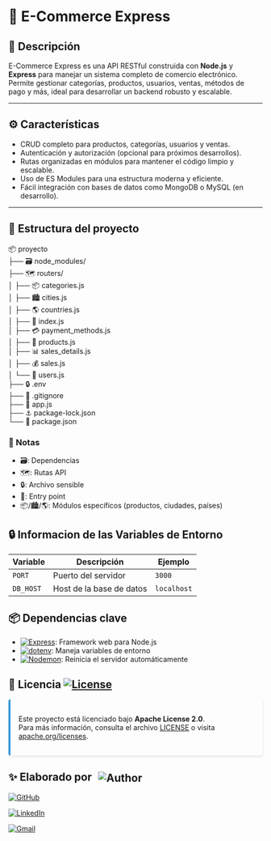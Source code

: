 # 🛒 E-Commerce Express

## 🚀 Descripción

E-Commerce Express es una API RESTful construida con **Node.js** y **Express** para manejar un sistema completo de comercio electrónico.  
Permite gestionar categorías, productos, usuarios, ventas, métodos de pago y más, ideal para desarrollar un backend robusto y escalable.

---

## ⚙️ Características

- CRUD completo para productos, categorías, usuarios y ventas.
- Autenticación y autorización (opcional para próximos desarrollos).
- Rutas organizadas en módulos para mantener el código limpio y escalable.
- Uso de ES Modules para una estructura moderna y eficiente.
- Fácil integración con bases de datos como MongoDB o MySQL (en desarrollo).

---

## 📂 Estructura del proyecto  
📦 proyecto  
├── 🗃️ node_modules/  
├── 🗺️ routers/  
│   ├── 📦 categories.js  
│   ├── 🏙️ cities.js  
│   ├── 🌎 countries.js  
│   ├── 🔌 index.js  
│   ├── 💳 payment_methods.js  
│   ├── 🛒 products.js  
│   ├── 📊 sales_details.js  
│   ├── 💰 sales.js  
│   └── 👥 users.js  
├── 🔒 .env  
├── 🙈 .gitignore  
├── 🚀 app.js  
├── ⚓ package-lock.json  
└── 📜 package.json  

### 📌 Notas
- 🗃️: Dependencias  
- 🗺️: Rutas API  
- 🔒: Archivo sensible  
- 🚀: Entry point  
- 📦/🏙️/🌎: Módulos específicos (productos, ciudades, países)
  
## 🔒 Informacion de las Variables de Entorno
| Variable       | Descripción                  | Ejemplo         |
|----------------|------------------------------|-----------------|
| `PORT`         | Puerto del servidor          | `3000`          |
| `DB_HOST`      | Host de la base de datos     | `localhost`     |

## 📦 Dependencias clave
- [![Express](https://img.shields.io/badge/Express-4.x-000000?style=flat-square)](): Framework web para Node.js
- [![dotenv](https://img.shields.io/badge/dotenv-16.x-ECD53F?style=flat-square)]():  Maneja variables de entorno
- [![Nodemon](https://img.shields.io/badge/Nodemon-3.x-76D04B?style=flat-square)](): Reinicia el servidor automáticamente

## 📜 Licencia [![License](https://img.shields.io/badge/License-Apache_2.0-blue.svg)](https://opensource.org/licenses/Apache-2.0) 

<div style="
    background: linear-gradient(90deg, #e8e8e8 100%);
    border-left: 4px solid #3498db;
    padding: 1rem;
    border-radius: 4px;
    margin: 1rem 0;
    box-shadow: 0 2px 5px rgba(0,0,0,0.1);
">

Este proyecto está licenciado bajo **Apache License 2.0**.  
Para más información, consulta el archivo [LICENSE](LICENSE) o visita [apache.org/licenses](https://www.apache.org/licenses/LICENSE-2.0).
</div>

<h2>
  ✨ Elaborado por
  <img src="https://img.shields.io/badge/Juan%20David%20Gomez-black?style=for-the-badge&logo=dev.to&logoColor=white" alt="Author" style="vertical-align: middle; margin-left: 8px;">
</h2>

[![GitHub](https://img.shields.io/badge/GitHub-JuanDavidGomezN-181717?style=for-the-badge&logo=github&logoColor=white)](https://github.com/juangomezn)

[![LinkedIn](https://img.shields.io/badge/LinkedIn-JuanDavidGomezN-0A66C2?style=for-the-badge&logo=linkedin&logoColor=white)](www.linkedin.com/in/juangomezn)

[![Gmail](https://img.shields.io/badge/Gmail-juan.david%40gmail.com-D14836?style=for-the-badge&logo=gmail&logoColor=white)](mailto:gomezninoj681@gmail.com)
